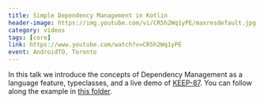 ```yaml
---
title: Simple Dependency Management in Kotlin
header-image: https://img.youtube.com/vi/CR5h2Wq1yPE/maxresdefault.jpg
category: videos
tags: [core]
link: https://www.youtube.com/watch?v=CR5h2Wq1yPE
event: AndroidTO, Toronto
---
```

In this talk we introduce the concepts of Dependency Management as a language feature, typeclasses, and a live demo of [KEEP-87](https://github.com/Kotlin/KEEP/pull/87). You can follow along the example in [this folder](https://github.com/arrow-kt/arrow/tree/master/modules/docs/arrow-examples/src/test/kotlin/arrow/typeclasses).

